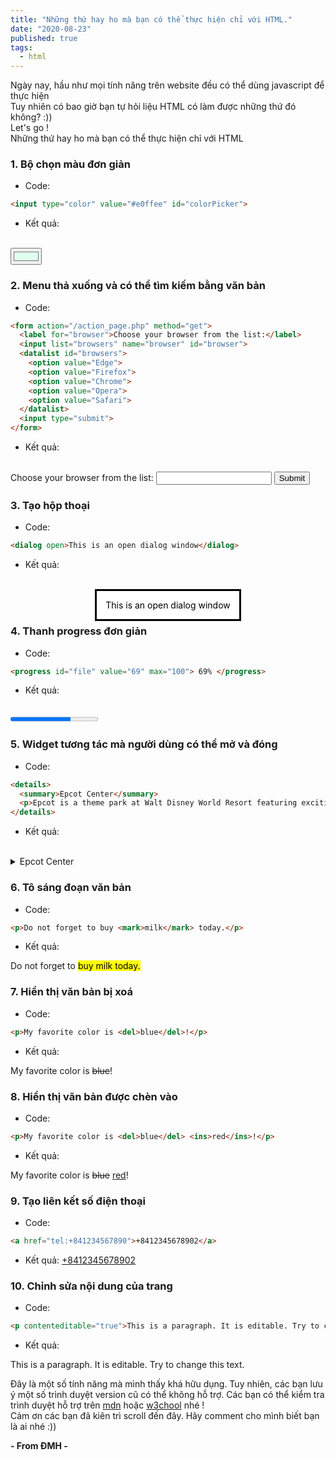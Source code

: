 ```yaml
---
title: "Những thứ hay ho mà bạn có thể thực hiện chỉ với HTML."
date: "2020-08-23"
published: true
tags:
  - html
---
```


Ngày nay, hầu như mọi tính năng trên website đều có thể dùng javascript để thực hiện <br/>
Tuy nhiên có bao giờ bạn tự hỏi liệu HTML có làm được những thứ đó không? :)) <br/>
Let's go ! <br/>
Những thứ hay ho mà bạn có thể thực hiện chỉ với HTML

### 1. Bộ chọn màu đơn giản
- Code:
```html
<input type="color" value="#e0ffee" id="colorPicker">
```
- Kết quả:
<br/>
<input type="color" value="#e0ffee" id="colorPicker">

### 2. Menu thả xuống và có thể tìm kiếm bằng văn bản
- Code:
```html
<form action="/action_page.php" method="get">
  <label for="browser">Choose your browser from the list:</label>
  <input list="browsers" name="browser" id="browser">
  <datalist id="browsers">
    <option value="Edge">
    <option value="Firefox">
    <option value="Chrome">
    <option value="Opera">
    <option value="Safari">
  </datalist>
  <input type="submit">
</form>
```
- Kết quả:
<br/>
<form action="/action_page.php" method="get">
  <label for="browser">Choose your browser from the list:</label>
  <input list="browsers" name="browser" id="browser">
  <datalist id="browsers">
    <option value="Edge">
    <option value="Firefox">
    <option value="Chrome">
    <option value="Opera">
    <option value="Safari">
  </datalist>
  <input type="submit">
</form>

### 3. Tạo hộp thoại

- Code:
```html
<dialog open>This is an open dialog window</dialog>
```
- Kết quả:
<br/>
<dialog open>This is an open dialog window</dialog>
<br/>
<br/>

### 4. Thanh progress đơn giản

- Code:
```html
<progress id="file" value="69" max="100"> 69% </progress>
```
- Kết quả:
<br/>
<progress id="file" value="69" max="100"> 69% </progress>

### 5. Widget tương tác mà người dùng có thể mở và đóng

- Code:
```html
<details>
  <summary>Epcot Center</summary>
  <p>Epcot is a theme park at Walt Disney World Resort featuring exciting attractions, international pavilions, award-winning fireworks and seasonal special events.</p>
</details>
```
- Kết quả:
<br/>
<details>
  <summary>Epcot Center</summary>
  <p>Epcot is a theme park at Walt Disney World Resort featuring exciting attractions, international pavilions, award-winning fireworks and seasonal special events.</p>
</details>

### 6. Tô sáng đoạn văn bản
- Code:
```html
<p>Do not forget to buy <mark>milk</mark> today.</p>
```
- Kết quả:
<p>Do not forget to <mark>buy milk today.</mark></p>

### 7. Hiển thị văn bản bị xoá
- Code:
```html
<p>My favorite color is <del>blue</del>!</p>
```
- Kết quả:
<p>My favorite color is <del>blue</del>!</p>

### 8. Hiển thị văn bản được chèn vào
- Code:
```html
<p>My favorite color is <del>blue</del> <ins>red</ins>!</p>
```
- Kết quả:
<p>My favorite color is <del>blue</del> <ins>red</ins>!</p>

### 9. Tạo liên kết số điện thoại
- Code:
```html
<a href="tel:+841234567890">+8412345678902</a>
```
- Kết quả:
<a href="tel:+841234567890">+8412345678902</a>

### 10. Chỉnh sửa nội dung của trang
- Code:
```html
<p contenteditable="true">This is a paragraph. It is editable. Try to change this text.</p>
```
- Kết quả:
<p contenteditable="true">This is a paragraph. It is editable. Try to change this text.</p>

Đây là một số tính năng mà mình thấy khá hữu dụng.
Tuy nhiên, các bạn lưu ý một số trình duyệt version cũ có thể không hỗ trợ.
Các bạn có thể kiểm tra trình duyệt hỗ trợ trên <a href="https://developer.mozilla.org/" target="_blank">mdn</a> hoặc <a href="https://www.w3schools.com/" target="_blank">w3chool</a> nhé ! <br />
Cảm ơn các bạn đã kiên trì scroll đến đây. Hãy comment cho mình biết bạn là ai nhé :))

__- From ĐMH -__
